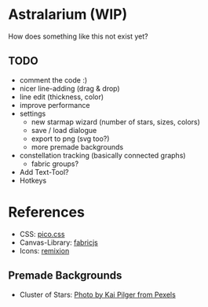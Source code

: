 # Astralarium (WIP)
How does something like this not exist yet?

## TODO
* comment the code :)
* nicer line-adding (drag & drop)
* line edit (thickness, color)
* improve performance
* settings
    - new starmap wizard (number of stars, sizes, colors)
    - save / load dialogue
    - export to png (svg too?)
    - more premade backgrounds
* constellation tracking (basically connected graphs)
    - fabric groups?
* Add Text-Tool?
* Hotkeys

# References
* CSS: [pico.css](https://picocss.com/)
* Canvas-Library: [fabricjs](http://fabricjs.com)
* Icons: [remixion](https://remixicon.com/)

## Premade Backgrounds
* Cluster of Stars: [Photo by Kai Pilger from Pexels](https://www.pexels.com/photo/cluster-of-stars-1341279/)
